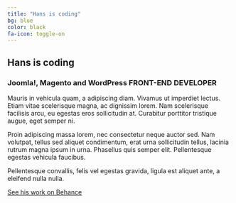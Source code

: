 ```yaml
---
title: "Hans is coding"
bg: blue
color: black
fa-icon: toggle-on
---
```


## Hans is coding

### Joomla!, Magento and WordPress FRONT-END DEVELOPER

Mauris in vehicula quam, a adipiscing diam. Vivamus ut imperdiet lectus. Etiam vitae scelerisque magna, ac dignissim lorem. Nam scelerisque facilisis arcu, eu egestas eros sollicitudin at. Curabitur porttitor tristique augue, eget semper ni.

Proin adipiscing massa lorem, nec consectetur neque auctor sed. Nam volutpat, tellus sed aliquet condimentum, erat urna sollicitudin tellus, lacinia rutrum magna ipsum in urna. Phasellus quis semper elit. Pellentesque egestas vehicula faucibus. 

Pellentesque convallis, felis vel egestas gravida, ligula est aliquet ante, a eleifend nulla nulla.

[See his work on Behance](https://www.behance.net/hans2103)
